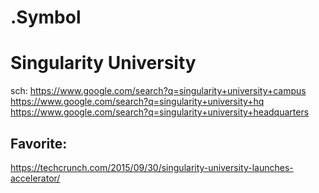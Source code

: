 # .Symbol
# Singularity University
sch: https://www.google.com/search?q=singularity+university+campus https://www.google.com/search?q=singularity+university+hq https://www.google.com/search?q=singularity+university+headquarters

## Favorite:
https://techcrunch.com/2015/09/30/singularity-university-launches-accelerator/
